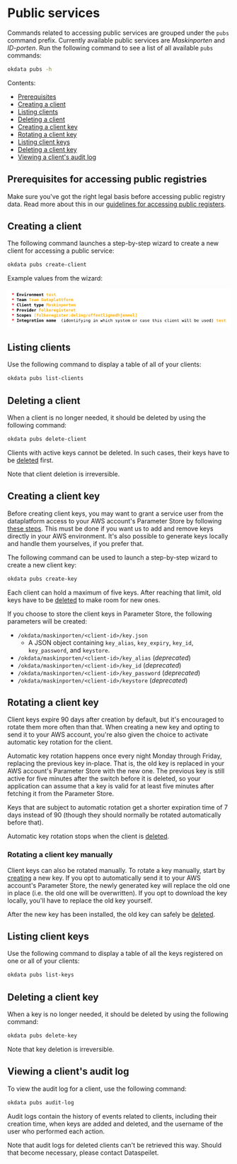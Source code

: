 # Public services

Commands related to accessing public services are grouped under the `pubs`
command prefix. Currently available public services are *Maskinporten* and
*ID-porten*. Run the following command to see a list of all available `pubs`
commands:

```sh
okdata pubs -h
```

Contents:
* [Prerequisites](#prerequisites)
* [Creating a client](#creating-a-client)
* [Listing clients](#listing-clients)
* [Deleting a client](#deleting-a-client)
* [Creating a client key](#creating-a-client-key)
* [Rotating a client key](#rotating-a-client-key)
* [Listing client keys](#listing-client-keys)
* [Deleting a client key](#deleting-a-client-key)
* [Viewing a client's audit log](#viewing-a-clients-audit-log)

## Prerequisites for accessing public registries

Make sure you've got the right legal basis before accessing public registry
data. Read more about this in our [guidelines for accessing public
registers](https://github.com/oslokommune/dataplattform/blob/master/origo/registerdata/offentlige-registerdata.md).

## Creating a client

The following command launches a step-by-step wizard to create a new client for
accessing a public service:

```sh
okdata pubs create-client
```

Example values from the wizard:

![Example values from the wizard](img/pubs-wizard.png)

## Listing clients

Use the following command to display a table of all of your clients:

```sh
okdata pubs list-clients
```

## Deleting a client

When a client is no longer needed, it should be deleted by using the following
command:

```sh
okdata pubs delete-client
```

Clients with active keys cannot be deleted. In such cases, their keys have to be
[deleted](#deleting-a-client-key) first.

Note that client deletion is irreversible.

## Creating a client key

Before creating client keys, you may want to grant a service user from the
dataplatform access to your AWS account's Parameter Store by following [these
steps](https://github.com/oslokommune/dataplattform/blob/master/origo/registerdata/offentlige-registerdata-3.md#%C3%A5pne-aws-konto). This
must be done if you want us to add and remove keys directly in your AWS
environment. It's also possible to generate keys locally and handle them
yourselves, if you prefer that.

The following command can be used to launch a step-by-step wizard to create a
new client key:

```sh
okdata pubs create-key
```

Each client can hold a maximum of five keys. After reaching that limit, old keys
have to be [deleted](#deleting-a-client-key) to make room for new ones.

If you choose to store the client keys in Parameter Store, the following
parameters will be created:

- `/okdata/maskinporten/<client-id>/key.json`
  - A JSON object containing `key_alias`, `key_expiry`, `key_id`,
    `key_password`, and `keystore`.
- `/okdata/maskinporten/<client-id>/key_alias` (*deprecated*)
- `/okdata/maskinporten/<client-id>/key_id` (*deprecated*)
- `/okdata/maskinporten/<client-id>/key_password` (*deprecated*)
- `/okdata/maskinporten/<client-id>/keystore` (*deprecated*)

## Rotating a client key

Client keys expire 90 days after creation by default, but it's encouraged to
rotate them more often than that. When creating a new key and opting to send it
to your AWS account, you're also given the choice to activate automatic key
rotation for the client.

Automatic key rotation happens once every night Monday through Friday, replacing
the previous key in-place. That is, the old key is replaced in your AWS
account's Parameter Store with the new one. The previous key is still active for
five minutes after the switch before it is deleted, so your application can
assume that a key is valid for at least five minutes after fetching it from the
Parameter Store.

Keys that are subject to automatic rotation get a shorter expiration time of 7
days instead of 90 (though they should normally be rotated automatically before
that).

Automatic key rotation stops when the client is [deleted](#deleting-a-client).

### Rotating a client key manually

Client keys can also be rotated manually. To rotate a key manually, start by
[creating](#creating-a-client-key) a new key. If you opt to automatically send
it to your AWS account's Parameter Store, the newly generated key will replace
the old one in place (i.e. the old one will be overwritten). If you opt to
download the key locally, you'll have to replace the old key yourself.

After the new key has been installed, the old key can safely be
[deleted](#deleting-a-client-key).

## Listing client keys

Use the following command to display a table of all the keys registered on one
or all of your clients:

```sh
okdata pubs list-keys
```

## Deleting a client key

When a key is no longer needed, it should be deleted by using the following
command:

```sh
okdata pubs delete-key
```

Note that key deletion is irreversible.

## Viewing a client's audit log

To view the audit log for a client, use the following command:

```sh
okdata pubs audit-log
```

Audit logs contain the history of events related to clients, including their
creation time, when keys are added and deleted, and the username of the user who
performed each action.

Note that audit logs for deleted clients can't be retrieved this way. Should
that become necessary, please contact Dataspeilet.
